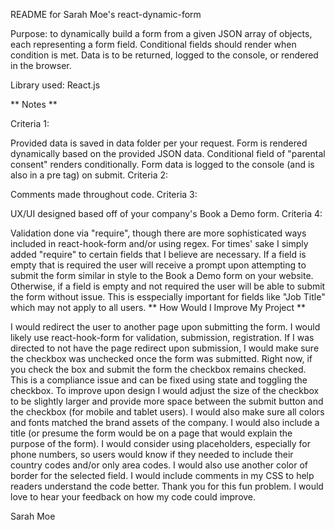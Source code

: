 README for Sarah Moe's react-dynamic-form

Purpose: to dynamically build a form from a given JSON array of objects, each representing a form field. Conditional fields should render when condition is met. Data is to be returned, logged to the console, or rendered in the browser.

Library used: React.js

** Notes **

Criteria 1:

Provided data is saved in data folder per your request.
Form is rendered dynamically based on the provided JSON data.
Conditional field of "parental consent" renders conditionally.
Form data is logged to the console (and is also in a pre tag) on submit.
Criteria 2:

Comments made throughout code.
Criteria 3:

UX/UI designed based off of your company's Book a Demo form.
Criteria 4:

Validation done via "require", though there are more sophisticated ways included in react-hook-form and/or using regex. For times' sake I simply added "require" to certain fields that I believe are necessary.
If a field is empty that is required the user will receive a prompt upon attempting to submit the form similar in style to the Book a Demo form on your website.
Otherwise, if a field is empty and not required the user will be able to submit the form without issue. This is esspecially important for fields like "Job Title" which may not apply to all users.
** How Would I Improve My Project **

I would redirect the user to another page upon submitting the form.
I would likely use react-hook-form for validation, submission, registration.
If I was directed to not have the page redirect upon submission, I would make sure the checkbox was unchecked once the form was submitted. Right now, if you check the box and submit the form the checkbox remains checked. This is a compliance issue and can be fixed using state and toggling the checkbox.
To improve upon design I would adjust the size of the checkbox to be slightly larger and provide more space between the submit button and the checkbox (for mobile and tablet users). I would also make sure all colors and fonts matched the brand assets of the company. I would also include a title (or presume the form would be on a page that would explain the purpose of the form). I would consider using placeholders, especially for phone numbers, so users would know if they needed to include their country codes and/or only area codes. I would also use another color of border for the selected field.
I would include comments in my CSS to help readers understand the code better.
Thank you for this fun problem. I would love to hear your feedback on how my code could improve.

Sarah Moe
